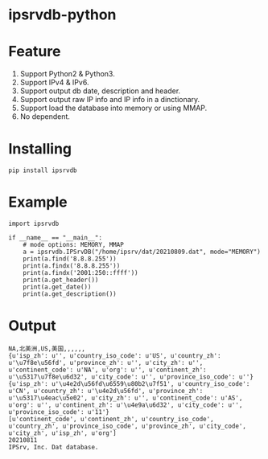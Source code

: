 # ipsrvdb-python

# Feature
1. Support Python2 & Python3.
2. Support IPv4 & IPv6.
3. Support output db date, description and header.
4. Support output raw IP info and IP info in a dinctionary.
5. Support load the database into memory or using MMAP.
6. No dependent.

# Installing
```
pip install ipsrvdb
```

# Example
```
import ipsrvdb

if __name__ == "__main__":
    # mode options: MEMORY, MMAP
    a = ipsrvdb.IPSrvDB("/home/ipsrv/dat/20210809.dat", mode="MEMORY")
    print(a.find('8.8.8.255'))
    print(a.findx('8.8.8.255'))
    print(a.findx('2001:250::ffff'))
    print(a.get_header())
    print(a.get_date())
    print(a.get_description())
```

# Output
```
NA,北美洲,US,美国,,,,,,
{u'isp_zh': u'', u'country_iso_code': u'US', u'country_zh': u'\u7f8e\u56fd', u'province_zh': u'', u'city_zh': u'', u'continent_code': u'NA', u'org': u'', u'continent_zh': u'\u5317\u7f8e\u6d32', u'city_code': u'', u'province_iso_code': u''}
{u'isp_zh': u'\u4e2d\u56fd\u6559\u80b2\u7f51', u'country_iso_code': u'CN', u'country_zh': u'\u4e2d\u56fd', u'province_zh': u'\u5317\u4eac\u5e02', u'city_zh': u'', u'continent_code': u'AS', u'org': u'', u'continent_zh': u'\u4e9a\u6d32', u'city_code': u'', u'province_iso_code': u'11'}
[u'continent_code', u'continent_zh', u'country_iso_code', u'country_zh', u'province_iso_code', u'province_zh', u'city_code', u'city_zh', u'isp_zh', u'org']
20210811
IPSrv, Inc. Dat database.
```
